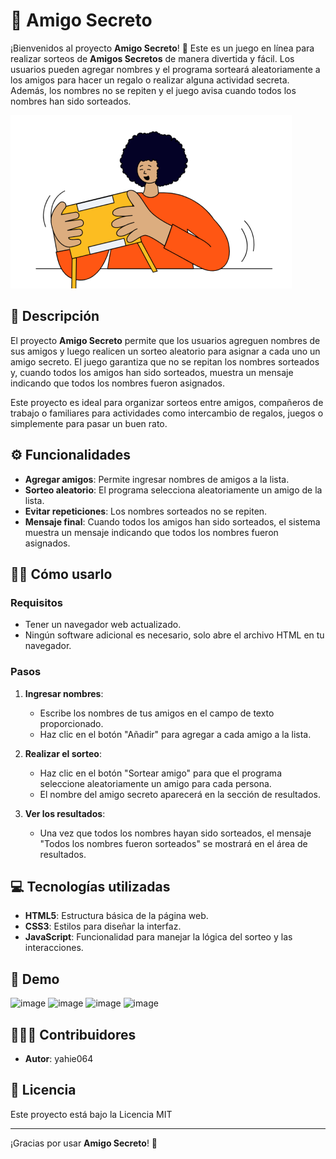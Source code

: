 # 🎉 Amigo Secreto

¡Bienvenidos al proyecto **Amigo Secreto**! 🎁 Este es un juego en línea para realizar sorteos de **Amigos Secretos** de manera divertida y fácil. Los usuarios pueden agregar nombres y el programa sorteará aleatoriamente a los amigos para hacer un regalo o realizar alguna actividad secreta. Además, los nombres no se repiten y el juego avisa cuando todos los nombres han sido sorteados.

![Amigo Secreto](assets/amigo-secreto.png)

## 📜 Descripción

El proyecto **Amigo Secreto** permite que los usuarios agreguen nombres de sus amigos y luego realicen un sorteo aleatorio para asignar a cada uno un amigo secreto. El juego garantiza que no se repitan los nombres sorteados y, cuando todos los amigos han sido sorteados, muestra un mensaje indicando que todos los nombres fueron asignados.

Este proyecto es ideal para organizar sorteos entre amigos, compañeros de trabajo o familiares para actividades como intercambio de regalos, juegos o simplemente para pasar un buen rato.

## ⚙️ Funcionalidades

- **Agregar amigos**: Permite ingresar nombres de amigos a la lista.
- **Sorteo aleatorio**: El programa selecciona aleatoriamente un amigo de la lista.
- **Evitar repeticiones**: Los nombres sorteados no se repiten.
- **Mensaje final**: Cuando todos los amigos han sido sorteados, el sistema muestra un mensaje indicando que todos los nombres fueron asignados.

## 🧑‍💻 Cómo usarlo

### Requisitos

- Tener un navegador web actualizado.
- Ningún software adicional es necesario, solo abre el archivo HTML en tu navegador.

### Pasos

1. **Ingresar nombres**:
   - Escribe los nombres de tus amigos en el campo de texto proporcionado.
   - Haz clic en el botón "Añadir" para agregar a cada amigo a la lista.

2. **Realizar el sorteo**:
   - Haz clic en el botón "Sortear amigo" para que el programa seleccione aleatoriamente un amigo para cada persona.
   - El nombre del amigo secreto aparecerá en la sección de resultados.

3. **Ver los resultados**:
   - Una vez que todos los nombres hayan sido sorteados, el mensaje "Todos los nombres fueron sorteados" se mostrará en el área de resultados.

## 💻 Tecnologías utilizadas

- **HTML5**: Estructura básica de la página web.
- **CSS3**: Estilos para diseñar la interfaz.
- **JavaScript**: Funcionalidad para manejar la lógica del sorteo y las interacciones.

## 🚀 Demo
![image](https://github.com/user-attachments/assets/8318931a-660a-40c2-a227-dcb388b066df)
![image](https://github.com/user-attachments/assets/e2f773e0-06aa-4345-bd19-e5ac0e3c1ade)
![image](https://github.com/user-attachments/assets/a0e09c8f-44f8-447e-a661-74aa8e27cb82)
![image](https://github.com/user-attachments/assets/cb7ba1cd-5e21-49e1-a9ea-a87d3dc315da)


## 🧑‍🤝‍🧑 Contribuidores

- **Autor**: yahie064

## 📃 Licencia

Este proyecto está bajo la Licencia MIT

---

¡Gracias por usar **Amigo Secreto**! 🎁

